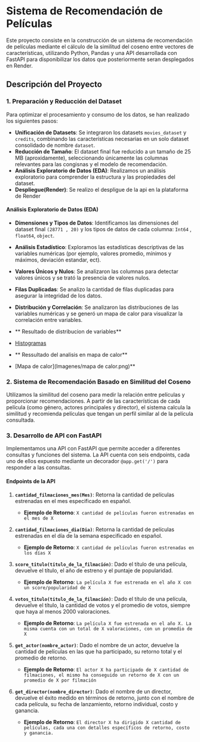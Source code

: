 # Sistema de Recomendación de Películas

Este proyecto consiste en la construcción de un sistema de recomendación de películas mediante el cálculo de la similitud del coseno entre vectores de características, utilizando Python, Pandas y una API desarrollada con FastAPI para disponibilizar los datos que posteriormente seran desplegados en Render.

## Descripción del Proyecto

### 1. Preparación y Reducción del Dataset
Para optimizar el procesamiento y consumo de los datos, se han realizado los siguientes pasos:

- **Unificación de Datasets**: Se integraron los datasets `movies_dataset` y `credits`, combinando las características necesarias en un solo dataset consolidado de nombre `dataset`.
- **Reducción de Tamaño**: El dataset final fue reducido a un tamaño de 25 MB (aproxidamente), seleccionando únicamente las columnas relevantes para las congisnas y el modelo de recomendación.
- **Análisis Exploratorio de Datos (EDA)**: Realizamos un análisis exploratorio para comprender la estructura y las propiedades del dataset.
- **Despliegue(Render)**: Se realizo el despligue de la api en la plataforma de Render

#### Análisis Exploratorio de Datos (EDA)
- **Dimensiones y Tipos de Datos**: Identificamos las dimensiones del dataset final `(28771 , 20)` y los tipos de datos de cada columna: `Int64` , `float64`, `object`.
- **Análisis Estadístico**: Exploramos las estadísticas descriptivas de las variables numéricas (por ejemplo, valores promedio, mínimos y máximos, deviación estandar, ect).
- **Valores Únicos y Nulos**: Se analizaron las columnas para detectar valores únicos y se trató la presencia de valores nulos.
- **Filas Duplicadas**: Se analizo la cantidad de filas duplicadas para asegurar la integridad de los datos.
- **Distribución y Correlación**: Se analizaron las distribuciones de las variables numéricas y se generó un mapa de calor para visualizar la correlación entre variables.

- ** Resultado de distribucion de variables**
- [Histogramas](Imagenes/Histogramas.png)

- ** Ressultado del analisis en mapa de calor**
- [Mapa de calor](Imagenes/mapa de calor.png)**
### 2. Sistema de Recomendación Basado en Similitud del Coseno
Utilizamos la similitud del coseno para medir la relación entre películas y proporcionar recomendaciones. A partir de las características de cada película (como género, actores principales y director), el sistema calcula la similitud y recomienda películas que tengan un perfil similar al de la película consultada.

### 3. Desarrollo de API con FastAPI
Implementamos una API con FastAPI que permite acceder a diferentes consultas y funciones del sistema. La API cuenta con seis endpoints, cada uno de ellos expuesto mediante un decorador `@app.get('/')` para responder a las consultas.

#### Endpoints de la API
1. **`cantidad_filmaciones_mes(Mes)`**: Retorna la cantidad de películas estrenadas en el mes especificado en español.
   - **Ejemplo de Retorno**: `X cantidad de películas fueron estrenadas en el mes de X`

2. **`cantidad_filmaciones_dia(Dia)`**: Retorna la cantidad de películas estrenadas en el día de la semana especificado en español.
   - **Ejemplo de Retorno**: `X cantidad de películas fueron estrenadas en los días X`

3. **`score_titulo(titulo_de_la_filmación)`**: Dado el título de una película, devuelve el título, el año de estreno y el puntaje de popularidad.
   - **Ejemplo de Retorno**: `La película X fue estrenada en el año X con un score/popularidad de X`

4. **`votos_titulo(titulo_de_la_filmación)`**: Dado el título de una película, devuelve el título, la cantidad de votos y el promedio de votos, siempre que haya al menos 2000 valoraciones.
   - **Ejemplo de Retorno**: `La película X fue estrenada en el año X. La misma cuenta con un total de X valoraciones, con un promedio de X`

5. **`get_actor(nombre_actor)`**: Dado el nombre de un actor, devuelve la cantidad de películas en las que ha participado, su retorno total y el promedio de retorno.
   - **Ejemplo de Retorno**: `El actor X ha participado de X cantidad de filmaciones, el mismo ha conseguido un retorno de X con un promedio de X por filmación`

6. **`get_director(nombre_director)`**: Dado el nombre de un director, devuelve el éxito medido en términos de retorno, junto con el nombre de cada película, su fecha de lanzamiento, retorno individual, costo y ganancia.
   - **Ejemplo de Retorno**: `El director X ha dirigido X cantidad de películas, cada una con detalles específicos de retorno, costo y ganancia.`


